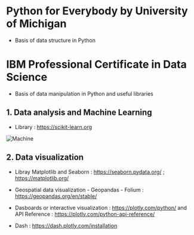 # Python for Everybody by University of Michigan

- Basis of data structure in Python

# IBM Professional Certificate in Data Science

- Basis of data manipulation in Python and useful libraries

## 1. Data analysis and Machine Learning

- Library : https://scikit-learn.org

![Machine](https://github.com/August-kinglo/Python/assets/113606354/29a2a9c5-f77d-4033-89bd-8b52d135ff27)

## 2. Data visualization 

- Libray Matplotlib and Seaborn : https://seaborn.pydata.org/ ; https://matplotlib.org/ 

- Geospatial data visualization - Geopandas - Folium : https://geopandas.org/en/stable/

- Dasboards or interactive visualization : https://plotly.com/python/ and API Reference : https://plotly.com/python-api-reference/

- Dash : https://dash.plotly.com/installation
